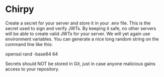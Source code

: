 # Chirpy



Create a secret for your server and store it in your .env file. This is the secret used to sign and verify JWTs. By keeping it safe, no other servers will be able to create valid JWTs for your server. We will yet again use environment variables. You can generate a nice long random string on the command line like this:

openssl rand -base64 64

Secrets should NOT be stored in Git, just in case anyone malicious gains access to your repository.
